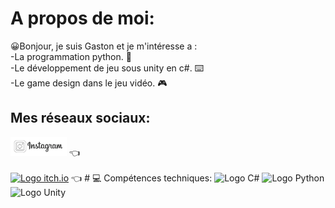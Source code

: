 # A propos de moi:
😀Bonjour, je suis Gaston et je m'intéresse a :<br>
-La programmation python. 🐍<br>
-Le développement de jeu sous unity en c#. ⌨️<br>
-Le game design dans le jeu vidéo. 🎮

## Mes réseaux sociaux:
<a href="https://instagram.com/tongas_unity">
  <img src="https://github.com/Odinseil/Odinseil/blob/main/Instagram-Logo-No-Background.png" alt="Logo itch.io" width="90"/></a> 👈
<br>
<br>
<a href="https://odinseil.itch.io">
  <img src="https://static.itch.io/images/logo-white-new.svg" alt="Logo itch.io" width="70"/></a> 👈
# 💻 Compétences techniques:
<img src="https://upload.wikimedia.org/wikipedia/commons/b/bd/Logo_C_sharp.svg" alt="Logo C#" width="50"/>
<img src="https://www.python.org/static/community_logos/python-logo.png" alt="Logo Python" width="100"/>
<img src="https://platform.polygon.com/wp-content/uploads/sites/2/chorus/uploads/chorus_asset/file/14657301/unity1.0.1488857007.png?quality=90&strip=all&crop=2.5265957446808%2C0%2C94.946808510638%2C100&w=750" alt="Logo Unity" width="100"/>
